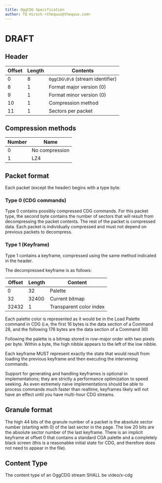 ```yaml
---
title: OggCDG Specification
author: TQ Hirsch <thequux@thequux.com>
---
```


# DRAFT

## Header

| Offset | Length | Contents                         |
|--------|--------|----------------------------------|
|      0 |      8 | `OggCDG\0\0` (stream identifier) |
|      8 |      1 | Format major version (0)         |
|      9 |      1 | Format minor version (0)         |
|     10 |      1 | Compression method               |
|     11 |      1 | Sectors per packet               |

## Compression methods

| Number | Name           |
|--------|----------------|
|      0 | No compression |
|      1 | LZ4            |

## Packet format

Each packet (except the header) begins with a type byte.

### Type 0 (CDG commands)

Type 0 contains possibly compressed CDG commands. For this packet
type, the second byte contains the number of sectors that will result
from decompressing the packet contents. The rest of the packet is
compressed data. Each packet is individually compressed and must not
depend on previous packets to decompress.

### Type 1 (Keyframe)

Type 1 contains a keyframe, compressed using the same method indicated
in the header.

The decompressed keyframe is as follows:

| Offset | Length | Content                 |
|--------|--------|-------------------------|
|      0 |     32 | Palette                 |
|     32 |  32400 | Current bitmap          |
|  32432 |      1 | Transparent color index |

Each palette color is represented as it would be in the Load Palette
command in CDG (i.e, the first 16 bytes is the data section of a
Command 28, and the following 176 bytes are the data section of a
Command 30)

Following the palette is a bitmap stored in row-major order with two
pixels per byte. Within a byte, the high nibble appears to the left of
the low nibble.

Each keyframe MUST represent exactly the state that would result from
loading the previous keyframe and then executing the intervening
commands.

Support for generating and handling keyframes is optional in
implementations; they are strictly a performance optimization to speed
seeking. As even extremely naive implementations should be able to
process commands much faster than realtime, keyframes likely will not
have an effect until you have multi-hour CDG streams.

## Granule format

The high 44 bits of the granule number of a packet is the absolute
sector number (starting with 0) of the last sector in the page. The
low 20 bits are the absolute sector number of the last keyframe. There
is an implicit keyframe at offset 0 that contains a standard CGA
palette and a completely black screen (this is a reasonabke initial
state for CDG, and therefore does not need to appear in the
file).

## Content Type

The content type of an OggCDG stream SHALL be video/x-cdg
